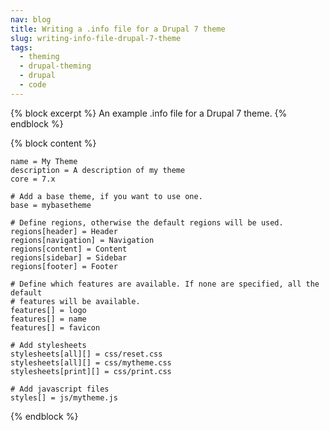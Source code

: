 ```yaml
---
nav: blog
title: Writing a .info file for a Drupal 7 theme
slug: writing-info-file-drupal-7-theme
tags:
  - theming
  - drupal-theming
  - drupal
  - code
---
```

{% block excerpt %}
An example .info file for a Drupal 7 theme.
{% endblock %}

{% block content %}
~~~
name = My Theme
description = A description of my theme
core = 7.x

# Add a base theme, if you want to use one.
base = mybasetheme

# Define regions, otherwise the default regions will be used.
regions[header] = Header
regions[navigation] = Navigation
regions[content] = Content
regions[sidebar] = Sidebar
regions[footer] = Footer

# Define which features are available. If none are specified, all the default 
# features will be available.
features[] = logo
features[] = name
features[] = favicon

# Add stylesheets
stylesheets[all][] = css/reset.css
stylesheets[all][] = css/mytheme.css
stylesheets[print][] = css/print.css

# Add javascript files
styles[] = js/mytheme.js
~~~
{% endblock %}
